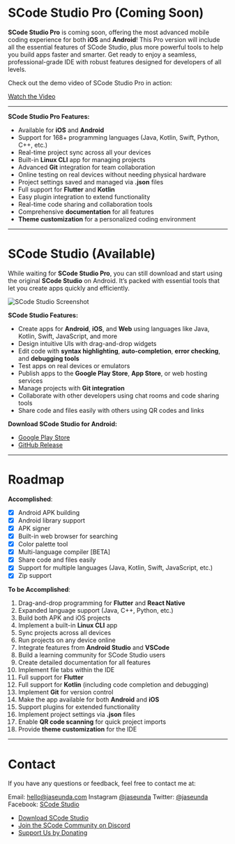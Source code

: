 # SCode Studio Pro (Coming Soon)

**SCode Studio Pro** is coming soon, offering the most advanced mobile coding experience for both **iOS** and **Android**! This Pro version will include all the essential features of SCode Studio, plus more powerful tools to help you build apps faster and smarter. Get ready to enjoy a seamless, professional-grade IDE with robust features designed for developers of all levels.

Check out the demo video of SCode Studio Pro in action:

[Watch the Video](https://github.com/Jaseunda/scode-studio/raw/refs/heads/main/assets/Simulator%20Screen%20Recording%20-%20iPad%20Pro%20(12.9-inch)%20(6th%20generation)%20-%202024-07-31%20at%2018.28.45.mov)


---

**SCode Studio Pro Features:**
- Available for **iOS** and **Android**
- Support for 168+ programming languages (Java, Kotlin, Swift, Python, C++, etc.)
- Real-time project sync across all your devices
- Built-in **Linux CLI** app for managing projects
- Advanced **Git** integration for team collaboration
- Online testing on real devices without needing physical hardware
- Project settings saved and managed via **.json** files
- Full support for **Flutter** and **Kotlin**
- Easy plugin integration to extend functionality
- Real-time code sharing and collaboration tools
- Comprehensive **documentation** for all features
- **Theme customization** for a personalized coding environment

---

# SCode Studio (Available)

While waiting for **SCode Studio Pro**, you can still download and start using the original **SCode Studio** on Android. It’s packed with essential tools that let you create apps quickly and efficiently.

![SCode Studio Screenshot](https://scode.studio/static/media/feature_3.91faa236.png)

**SCode Studio Features:**
- Create apps for **Android**, **iOS**, and **Web** using languages like Java, Kotlin, Swift, JavaScript, and more
- Design intuitive UIs with drag-and-drop widgets
- Edit code with **syntax highlighting**, **auto-completion**, **error checking**, and **debugging tools**
- Test apps on real devices or emulators
- Publish apps to the **Google Play Store**, **App Store**, or web hosting services
- Manage projects with **Git integration**
- Collaborate with other developers using chat rooms and code sharing tools
- Share code and files easily with others using QR codes and links

**Download SCode Studio for Android:**
- [Google Play Store](https://play.google.com/store/apps/details?id=com.scodestudio)
- [GitHub Release](https://github.com/Jaseunda/scode-studio/releases/tag/stable)

---

# Roadmap

**Accomplished**:
- [x] Android APK building
- [x] Android library support
- [x] APK signer
- [x] Built-in web browser for searching
- [x] Color palette tool
- [x] Multi-language compiler [BETA]
- [x] Share code and files easily
- [x] Support for multiple languages (Java, Kotlin, Swift, JavaScript, etc.)
- [x] Zip support

**To be Accomplished**:
1. Drag-and-drop programming for **Flutter** and **React Native**
2. Expanded language support (Java, C++, Python, etc.)
3. Build both APK and iOS projects
4. Implement a built-in **Linux CLI** app
5. Sync projects across all devices
6. Run projects on any device online
7. Integrate features from **Android Studio** and **VSCode**
8. Build a learning community for SCode Studio users
9. Create detailed documentation for all features
10. Implement file tabs within the IDE
11. Full support for **Flutter**
12. Full support for **Kotlin** (including code completion and debugging)
13. Implement **Git** for version control
14. Make the app available for both **Android** and **iOS**
15. Support plugins for extended functionality
16. Implement project settings via **.json** files
17. Enable **QR code scanning** for quick project imports
18. Provide **theme customization** for the IDE

---

# Contact

If you have any questions or feedback, feel free to contact me at:

Email: hello@jaseunda.com 
Instagram [@jaseunda](https://instagram.com/jaseunda) 
Twitter: [@jaseunda](https://twitter.com/jaseunda)  
Facebook: [SCode Studio](https://www.facebook.com/SCodeStudio/)

* [Download SCode Studio](https://scode.studio) 
* [Join the SCode Community on Discord](https://discord.gg/znZmxh373x)
* [Support Us by Donating](https://github.com/Jaseunda/scode-packages/wiki/Support-Me)
